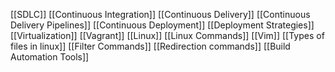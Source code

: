 [[SDLC]]
[[Continuous Integration]] 
[[Continuous Delivery]]
[[Continuous Delivery Pipelines]]
[[Continuous Deployment]]
[[Deployment Strategies]]
[[Virtualization]]
[[Vagrant]] 
[[Linux]] 
[[Linux Commands]] 
[[Vim]] 
[[Types of files in linux]] 
[[Filter Commands]] 
[[Redirection commands]] 
[[Build Automation Tools]]
